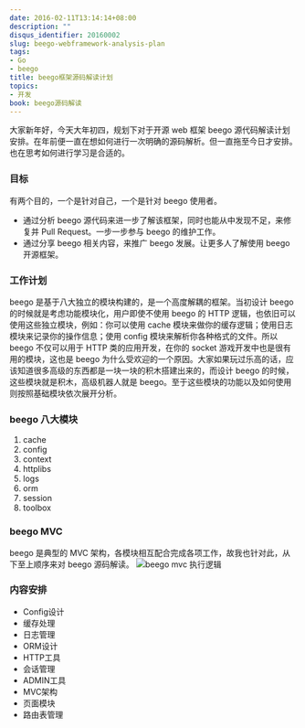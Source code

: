 ```yaml
---
date: 2016-02-11T13:14:14+08:00
description: ""
disqus_identifier: 20160002
slug: beego-webframework-analysis-plan
tags:
- Go
- beego
title: beego框架源码解读计划
topics:
- 开发
book: beego源码解读
---
```


大家新年好，今天大年初四，规划下对于开源 web 框架 beego 源代码解读计划安排。在年前便一直在想如何进行一次明确的源码解析。但一直拖至今日才安排。也在思考如何进行学习是合适的。
<!--more-->

### 目标
有两个目的，一个是针对自己，一个是针对 beego 使用者。
+ 通过分析 beego 源代码来进一步了解该框架，同时也能从中发现不足，来修复并 Pull Request。一步一步参与 beego 的维护工作。
+ 通过分享 beego 相关内容，来推广 beego 发展。让更多人了解使用 beego 开源框架。

### 工作计划

beego 是基于八大独立的模块构建的，是一个高度解耦的框架。当初设计 beego 的时候就是考虑功能模块化，用户即使不使用 beego 的 HTTP 逻辑，也依旧可以使用这些独立模块，例如：你可以使用 cache 模块来做你的缓存逻辑；使用日志模块来记录你的操作信息；使用 config 模块来解析你各种格式的文件。所以 beego 不仅可以用于 HTTP 类的应用开发，在你的 socket 游戏开发中也是很有用的模块，这也是 beego 为什么受欢迎的一个原因。大家如果玩过乐高的话，应该知道很多高级的东西都是一块一块的积木搭建出来的，而设计 beego 的时候，这些模块就是积木，高级机器人就是 beego。至于这些模块的功能以及如何使用则按照基础模块依次展开分析。

### beego 八大模块

1. cache
2. config
3. context
4. httplibs
5. logs
6. orm
7. session
8. toolbox

### beego MVC
beego 是典型的 MVC 架构，各模块相互配合完成各项工作，故我也针对此，从下至上顺序来对 beego 源码解读。
![beego mvc 执行逻辑](http://beego.me/docs/images/flow.png)

### 内容安排

+ Config设计
+ 缓存处理
+ 日志管理
+ ORM设计
+ HTTP工具
+ 会话管理
+ ADMIN工具
+ MVC架构
+ 页面模块
+ 路由表管理

